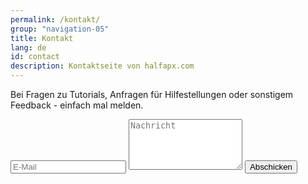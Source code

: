 ```yaml
---
permalink: /kontakt/
group: "navigation-05"
title: Kontakt
lang: de
id: contact
description: Kontaktseite von halfapx.com
---
```

Bei Fragen zu Tutorials, Anfragen für Hilfestellungen oder sonstigem Feedback - einfach mal melden.

<form action="//formspree.io/myriam@halfapx.com" method="POST" class="contact-form">
    <input type="hidden" name="_subject" value="½ a px. Kontakt" />
    <input type="text" name="_replyto" placeholder="E-Mail" />
    <textarea type="text" name="message" placeholder="Nachricht" rows="5"></textarea>
    <input class="btn" type="submit" value="Abschicken">
    <input type="text" name="_gotcha" style="display:none" />
</form>
